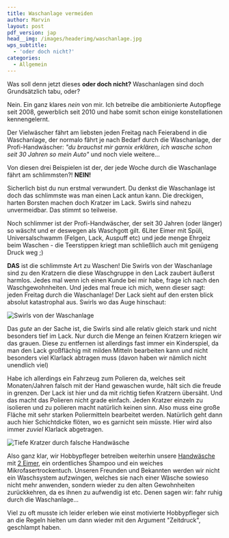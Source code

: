 ```yaml
---
title: Waschanlage vermeiden
author: Marvin
layout: post
pdf_version: jap
head__img: /images/headerimg/waschanlage.jpg
wps_subtitle:
  - 'oder doch nicht?'
categories:
  - Allgemein
---
```


Was soll denn jetzt dieses __oder doch nicht?__ Waschanlagen sind doch Grundsätzlich tabu, oder?


Nein. Ein ganz klares _nein_ von mir. Ich betreibe die ambitionierte Autopflege seit 2008, gewerblich seit 2010 und habe somit schon einige konstellationen kennengelernt.


Der Vielwäscher fährt am liebsten jeden Freitag nach Feierabend in die Waschanlage, der normalo fährt je nach Bedarf durch die Waschanlage, der Profi-Handwäscher: _"du brauchst mir garnix erklären, ich wasche schon seit 30 Jahren so mein Auto"_ und noch viele weitere...


Von diesen drei Beispielen ist der, der jede Woche durch die Waschanlage fährt am schlimmsten?! __NEIN!__


Sicherlich bist du nun erstmal verwundert. Du denkst die Waschanlage ist doch das schlimmste was man einen Lack antun kann. Die dreckigen, harten Borsten machen doch Kratzer im Lack. Swirls sind nahezu unvermeidbar. 
Das stimmt so teilweise. 


Noch schlimmer ist der Profi-Handwäscher, der seit 30 Jahren (oder länger) so wäscht und er deswegen als Waschgott gilt.
6Liter Eimer mit Spüli, Universalschwamm (Felgen, Lack, Auspuff etc) und jede menge Ehrgeiz beim Waschen - die Teerstippen kriegt man schließlich auch mit genügeng Druck weg ;)


__DAS__ ist die schlimmste Art zu Waschen! Die Swirls von der Waschanlage sind zu den Kratzern die diese Waschgruppe in den Lack zaubert äußerst harmlos.
Jedes mal wenn ich einen Kunde bei mir habe, frage ich nach den Waschgewohnheiten. Und jedes mal freue ich mich, wenn dieser sagt: jeden Freitag durch die Waschanlage!
Der Lack sieht auf den ersten blick absolut katastrophal aus. Swirls wo das Auge hinschaut:


![Swirls von der Waschanlage](//s3.eu-central-1.amazonaws.com/glossbossimages/marvin/dodgedurango/P1010436.JPG)


Das _gute_ an der Sache ist, die Swirls sind alle relativ gleich stark und nicht besonders tief im Lack. Nur durch die Menge an feinen Kratzern kriegen wir das grauen. Diese zu entfernen ist allerdings fast immer ein Kinderspiel, da man den Lack großflächig mit milden Mitteln bearbeiten kann und nicht besonders viel Klarlack abtragen muss (davon haben wir nämlich nicht unendlich viel)


Habe ich allerdings ein Fahrzeug zum Polieren da, welches seit Monaten/Jahren falsch mit der Hand gewaschen wurde, hält sich die freude in grenzen. Der Lack ist hier und da mit richtig tiefen Kratzern übersäht. Und das macht das Polieren nicht grade einfach. 
Jeden Kratzer einzeln zu isolieren und zu polieren macht natürlich keinen sinn. Also muss eine große Fläche mit sehr starken Poliermitteln bearbeitet werden. Natürlich geht dann auch hier Schichtdicke flöten, wo es garnicht sein müsste. Hier wird also immer _zuviel_ Klarlack abgetragen.


![Tiefe Kratzer durch falsche Handwäsche](//s3.eu-central-1.amazonaws.com/glossbossimages/marvin/lotus_elise_orange/IMG_4674.jpg)


Also ganz klar, wir Hobbypfleger betreiben weiterhin unsere [Handwäsche](//glossboss.de/tipps-tricks/die-7-grundregeln-fuer-die-optimale-fahrzeugwaesche/) mit [2 Eimer](//glossboss.de/allgemein/die-grundausstattung-fuer-die-optimale-fahrzeugwaesche/), ein ordentliches Shampoo und ein weiches Mikrofasertrockentuch.
Unseren Freunden und Bekannten werden wir nicht ein Waschsystem aufzwingen, welches sie nach einer Wäsche sowieso nicht mehr anwenden, sondern wieder zu den alten Gewohnheiten zurückkehren, da es ihnen zu aufwendig ist etc. Denen sagen wir: fahr ruhig durch die Waschanlage...


Viel zu oft musste ich leider erleben wie einst motivierte Hobbypfleger sich an die Regeln hielten um dann wieder mit den Argument "Zeitdruck", geschlampt haben.


